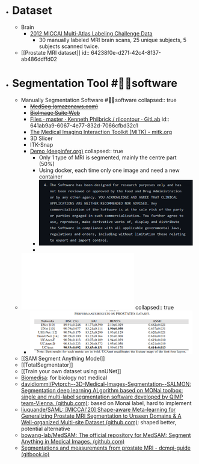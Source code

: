 - # Dataset
	- Brain
		- [2012 MICCAI Multi-Atlas Labeling Challenge Data](http://www.neuromorphometrics.com/2012_MICCAI_Challenge_Data.html)
			- 30 manually labeled MRI brain scans, 25 unique subjects, 5 subjects scanned twice.
	- [[Prostate MRI dataset]]
	  id:: 64238f0e-d27f-42c4-8f37-ab486ddffd02
- # Segmentation Tool #👩‍💻software
	- Manually Segmentation Software #👩‍💻software
	  collapsed:: true
		- ~~[MedSeg (amazonaws.com)](http://htmlsegmentation.s3.eu-north-1.amazonaws.com/index.html)~~
		- ~~[BioImage Suite Web](https://bioimagesuiteweb.github.io/webapp/)~~
		- [Files · master · Kenneth Philbrick / rilcontour · GitLab](https://gitlab.com/Philbrick/rilcontour/tree/master)
		  id:: 641ab9a9-6067-4e77-832d-7066cfbd32c1
		- [The Medical Imaging Interaction Toolkit (MITK) - mitk.org](https://www.mitk.org/wiki/The_Medical_Imaging_Interaction_Toolkit_(MITK))
		- 3D Slicer
		- ITK-Snap
		- [Demo (deepinfer.org)](http://www.deepinfer.org/models/prostate-segmenter/)
		  collapsed:: true
			- Only 1 type of MRI is segmented, mainly the centre part (50%)
			- Using docker, each time only one image and need a new container
			- ![image.png](../assets/image_1680253719469_0.png)
			-
	- ![AStar UCAnet](../assets/ISCAS_2023_UCAnet.pdf)
	  collapsed:: true
		- ![image.png](../assets/image_1680231283494_0.png)
	- [[SAM Segment Anything Model]]
	- [[TotalSegmentator]]
	- [[Train your own dataset using nnUNet]]
	- [Biomedisa](https://biomedisa.de/): for biology not medical
	- [davidiommi/Pytorch--3D-Medical-Images-Segmentation--SALMON: Segmentation deep learning ALgorithm based on MONai toolbox: single and multi-label segmentation software developed by QIMP team-Vienna. (github.com)](https://github.com/davidiommi/Pytorch--3D-Medical-Images-Segmentation--SALMON): based on Monai label, hard to implement
	- [liuquande/SAML: [MICCAI'20] Shape-aware Meta-learning for Generalizing Prostate MRI Segmentation to Unseen Domains & A Well-organized Multi-site Dataset (github.com)](https://github.com/liuquande/SAML): shaped better, potential alternative
	- [bowang-lab/MedSAM: The official repository for MedSAM: Segment Anything in Medical Images. (github.com)](https://github.com/bowang-lab/MedSAM)
	- [Segmentations and measurements from prostate MRI - dcmqi-guide (gitbook.io)](https://qiicr.gitbook.io/dcmqi-guide/use-cases/prostate)